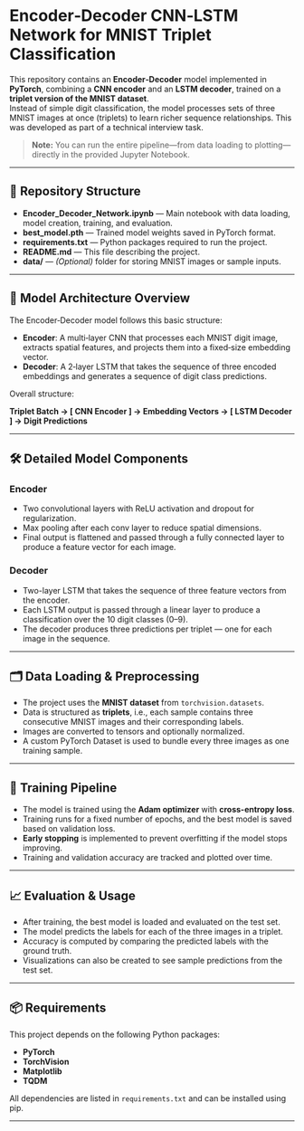 # Encoder‑Decoder CNN‑LSTM Network for MNIST Triplet Classification

This repository contains an **Encoder‑Decoder** model implemented in **PyTorch**, combining a **CNN encoder** and an **LSTM decoder**, trained on a **triplet version of the MNIST dataset**.  
Instead of simple digit classification, the model processes sets of three MNIST images at once (triplets) to learn richer sequence relationships. This was developed as part of a technical interview task.

> **Note:** You can run the entire pipeline—from data loading to plotting—directly in the provided Jupyter Notebook.

---

## 📁 Repository Structure

- **Encoder_Decoder_Network.ipynb** — Main notebook with data loading, model creation, training, and evaluation.
- **best_model.pth** — Trained model weights saved in PyTorch format.
- **requirements.txt** — Python packages required to run the project.
- **README.md** — This file describing the project.
- **data/** — *(Optional)* folder for storing MNIST images or sample inputs.

---

## 🧠 Model Architecture Overview

The Encoder‑Decoder model follows this basic structure:

- **Encoder**: A multi‑layer CNN that processes each MNIST digit image, extracts spatial features, and projects them into a fixed‑size embedding vector.
- **Decoder**: A 2‑layer LSTM that takes the sequence of three encoded embeddings and generates a sequence of digit class predictions.

Overall structure:

**Triplet Batch → [ CNN Encoder ] → Embedding Vectors → [ LSTM Decoder ] → Digit Predictions**

---

## 🛠️ Detailed Model Components

### **Encoder**

- Two convolutional layers with ReLU activation and dropout for regularization.
- Max pooling after each conv layer to reduce spatial dimensions.
- Final output is flattened and passed through a fully connected layer to produce a feature vector for each image.

### **Decoder**

- Two-layer LSTM that takes the sequence of three feature vectors from the encoder.
- Each LSTM output is passed through a linear layer to produce a classification over the 10 digit classes (0–9).
- The decoder produces three predictions per triplet — one for each image in the sequence.

---

## 🗂️ Data Loading & Preprocessing

- The project uses the **MNIST dataset** from `torchvision.datasets`.
- Data is structured as **triplets**, i.e., each sample contains three consecutive MNIST images and their corresponding labels.
- Images are converted to tensors and optionally normalized.
- A custom PyTorch Dataset is used to bundle every three images as one training sample.

---

## 🚦 Training Pipeline

- The model is trained using the **Adam optimizer** with **cross-entropy loss**.
- Training runs for a fixed number of epochs, and the best model is saved based on validation loss.
- **Early stopping** is implemented to prevent overfitting if the model stops improving.
- Training and validation accuracy are tracked and plotted over time.

---

## 📈 Evaluation & Usage

- After training, the best model is loaded and evaluated on the test set.
- The model predicts the labels for each of the three images in a triplet.
- Accuracy is computed by comparing the predicted labels with the ground truth.
- Visualizations can also be created to see sample predictions from the test set.

---

## 📦 Requirements

This project depends on the following Python packages:

- **PyTorch**
- **TorchVision**
- **Matplotlib**
- **TQDM**

All dependencies are listed in `requirements.txt` and can be installed using pip.

---

